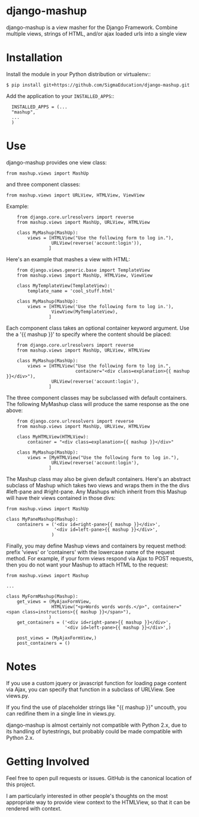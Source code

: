 django-mashup
=============

django-mashup is a view masher for the Django Framework. Combine multiple views, strings of HTML, and/or ajax loaded urls into a single view

Installation
===============

Install the module in your Python distribution or virtualenv::

    $ pip install git+https://github.com/SigmaEducation/django-mashup.git

Add the application to your `INSTALLED_APPS`::

```
  INSTALLED_APPS = (...
  "mashup",
  ...
  )
```

Use
===

django-mashup provides one view class:

    from mashup.views import MashUp
    
and three component classes:

    from mashup.views import URLView, HTMLView, ViewView
    
Example:

``` 
    from django.core.urlresolvers import reverse
    from mashup.views import MashUp, URLView, HTMLView
    
    class MyMashup(MashUp):
        views = [HTMLView("Use the following form to log in."),
                 URLView(reverse('account:login')),
                ]
```

Here's an example that mashes a view with HTML:

``` 
    from django.views.generic.base import TemplateView
    from mashup.views import MashUp, HTMLView, ViewView
    
    class MyTemplateView(TemplateView):
        template_name = 'cool_stuff.html'
    
    class MyMashup(MashUp):
        views = [HTMLView('Use the following form to log in.'),
                 ViewView(MyTemplateView),
                ]
```

Each component class takes an optional container keyword argument. Use the a '{{ mashup }}' to specify where the content should be placed:

``` 
    from django.core.urlresolvers import reverse
    from mashup.views import MashUp, URLView, HTMLView
    
    class MyMashup(MashUp):
        views = [HTMLView("Use the following form to log in.",
                          container="<div class=explanation>{{ mashup }}</div>"),
                 URLView(reverse('account:login'),
                ]
```

The three component classes may be subclassed with default containers. The following MyMashup class will produce the same response as the one above:

```
    from django.core.urlresolvers import reverse
    from mashup.views import MashUp, URLView, HTMLView
    
    class MyHTMLView(HTMLView):
        container = "<div class=explanation>{{ mashup }}</div>"
    
    class MyMashup(MashUp):
        views = [MyHTMLView("Use the following form to log in."),
                 URLView(reverse('account:login'),
                ]  
```

The Mashup class may also be given default containers. Here's an abstract subclass of Mashup which takes two views and wraps them in the the divs #left-pane and #right-pane. Any Mashups which inherit from this Mashup will have their views contained in those divs:

```
from mashup.views import MashUp

class MyPaneMashup(Mashup):
    containers = ('<div id=right-pane>{{ mashup }}</div>',
                  '<div id=left-pane>{{ mashup }}</div>',
                 )

```

Finally, you may define Mashup views and containers by request method: prefix 'views' or 'containers' with the lowercase name of the request method. For example, if your form views respond via Ajax to POST requests, then you do not want your Mashup to attach HTML to the request:

```
from mashup.views import Mashup

...

class MyFormMashup(Mashup):
    get_views = (MyAjaxFormView,
                 HTMLView("<p>Words words words.</p>", container="<span class=instructions>{{ mashup }}</span>"),
                )
    get_containers = ('<div id=right-pane>{{ mashup }}</div>',
                      '<div id=left-pane>{{ mashup }}</div>',)
                      
    post_views = (MyAjaxFormView,)
    post_containers = ()
```

Notes
=====
If you use a custom jquery or javascript function for loading page content via Ajax, you can specify that function in a subclass of URLView. See views.py.

If you find the use of placeholder strings like "{{ mashup }}" uncouth, you can redifine them in a single line in views.py.

django-mashup is almost certainly not compatible with Python 2.x, due to its handling of bytestrings, but probably could be made compatible with Python 2.x.

Getting Involved
================

Feel free to open pull requests or issues. GitHub is the canonical location of this project.

I am particularly interested in other people's thoughts on the most appropriate way to provide view context to the HTMLView, so that it can be rendered with context.
